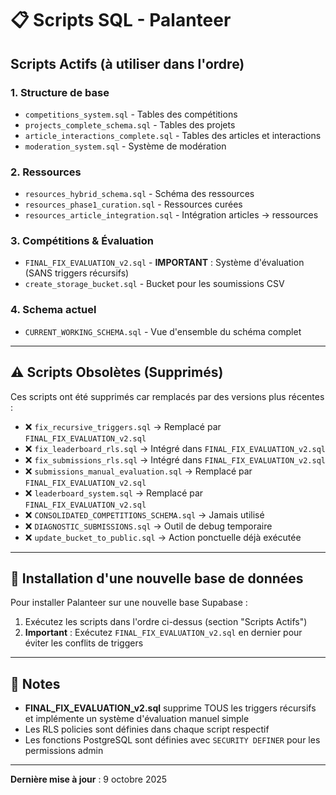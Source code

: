# 📋 Scripts SQL - Palanteer

## Scripts Actifs (à utiliser dans l'ordre)

### 1. **Structure de base**
- `competitions_system.sql` - Tables des compétitions
- `projects_complete_schema.sql` - Tables des projets
- `article_interactions_complete.sql` - Tables des articles et interactions
- `moderation_system.sql` - Système de modération

### 2. **Ressources**
- `resources_hybrid_schema.sql` - Schéma des ressources
- `resources_phase1_curation.sql` - Ressources curées
- `resources_article_integration.sql` - Intégration articles → ressources

### 3. **Compétitions & Évaluation**
- `FINAL_FIX_EVALUATION_v2.sql` - **IMPORTANT** : Système d'évaluation (SANS triggers récursifs)
- `create_storage_bucket.sql` - Bucket pour les soumissions CSV

### 4. **Schema actuel**
- `CURRENT_WORKING_SCHEMA.sql` - Vue d'ensemble du schéma complet

---

## ⚠️ Scripts Obsolètes (Supprimés)

Ces scripts ont été supprimés car remplacés par des versions plus récentes :

- ❌ `fix_recursive_triggers.sql` → Remplacé par `FINAL_FIX_EVALUATION_v2.sql`
- ❌ `fix_leaderboard_rls.sql` → Intégré dans `FINAL_FIX_EVALUATION_v2.sql`
- ❌ `fix_submissions_rls.sql` → Intégré dans `FINAL_FIX_EVALUATION_v2.sql`
- ❌ `submissions_manual_evaluation.sql` → Remplacé par `FINAL_FIX_EVALUATION_v2.sql`
- ❌ `leaderboard_system.sql` → Remplacé par `FINAL_FIX_EVALUATION_v2.sql`
- ❌ `CONSOLIDATED_COMPETITIONS_SCHEMA.sql` → Jamais utilisé
- ❌ `DIAGNOSTIC_SUBMISSIONS.sql` → Outil de debug temporaire
- ❌ `update_bucket_to_public.sql` → Action ponctuelle déjà exécutée

---

## 🚀 Installation d'une nouvelle base de données

Pour installer Palanteer sur une nouvelle base Supabase :

1. Exécutez les scripts dans l'ordre ci-dessus (section "Scripts Actifs")
2. **Important** : Exécutez `FINAL_FIX_EVALUATION_v2.sql` en dernier pour éviter les conflits de triggers

---

## 📝 Notes

- **FINAL_FIX_EVALUATION_v2.sql** supprime TOUS les triggers récursifs et implémente un système d'évaluation manuel simple
- Les RLS policies sont définies dans chaque script respectif
- Les fonctions PostgreSQL sont définies avec `SECURITY DEFINER` pour les permissions admin

---

**Dernière mise à jour** : 9 octobre 2025

